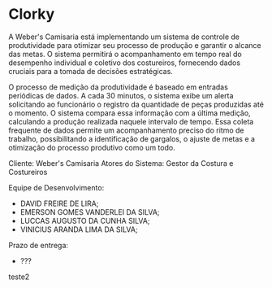 # Clorky

A Weber's Camisaria está implementando um sistema de controle de produtividade para otimizar seu processo de produção e garantir o alcance das metas. O sistema permitirá o acompanhamento em tempo real do desempenho individual e coletivo dos costureiros, fornecendo dados cruciais para a tomada de decisões estratégicas.

O processo de medição da produtividade é baseado em entradas periódicas de dados. A cada 30 minutos, o sistema exibe um alerta solicitando ao funcionário o registro da quantidade de peças produzidas até o momento. O sistema compara essa informação com a última medição, calculando a produção realizada naquele intervalo de tempo. Essa coleta frequente de dados permite um acompanhamento preciso do ritmo de trabalho, possibilitando a identificação de gargalos, o ajuste de metas e a otimização do processo produtivo como um todo.

Cliente: Weber's Camisaria
Atores do Sistema: Gestor da Costura e Costureiros

Equipe de Desenvolvimento: 
- DAVID FREIRE DE LIRA;
- EMERSON GOMES VANDERLEI DA SILVA;
- LUCCAS AUGUSTO DA CUNHA SILVA;
- VINICIUS ARANDA LIMA DA SILVA;

Prazo de entrega:
- ???

teste2